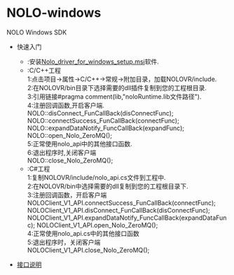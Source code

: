 # NOLO-windows
NOLO Windows SDK

- 快速入门    
    * :安装[Nolo_driver_for_windows_setup.msi](https://github.com/LYRobotix/NOLO-Driver-For-Windows/raw/master/NOLOVR/Nolo_driver_for_windows_setup.msi)软件.
    * :C/C++工程  
        1:点击项目->属性->C/C++->常规->附加目录，加载NOLOVR/include.  
        2:在NOLOVR/bin目录下选择需要的dll插件复制到您的工程根目录.  
        3:引用链接#pragma comment(lib,"noloRuntime.lib文件路径").  
        4:注册回调函数,开启客户端.  
        NOLO::disConnect_FunCallBack(disConnectFunc);  
        NOLO::connectSuccess_FunCallBack(connectFunc);  
        NOLO::expandDataNotify_FuncCallBack(expandFunc);  
        NOLO::open_Nolo_ZeroMQ();  
        5:正常使用nolo_api中的其他接口函数.  
        6:退出程序时,关闭客户端  
         NOLO::close_Nolo_ZeroMQ();  
    * :C#工程  
        1:复制NOLOVR/include/nolo_api.cs文件到工程中.  
        2:在NOLOVR/bin中选择需要的dll复制到您的工程根目录下.  
        3:注册回调函数，开启客户端  
        NOLOClient_V1_API.connectSuccess_FunCallBack(connectFunc);
        NOLOClient_V1_API.disConnect_FunCallBack(disConnectFunc);
        NOLOClient_V1_API.expandDataNotify_FuncCallBack(expandDataFunc);
        NOLOClient_V1_API.open_Nolo_ZeroMQ();  
        4:正常使用nolo_api.cs中的其他接口函数  
        5:退出程序时，关闭客户端  
        NOLOClient_V1_API.close_Nolo_ZeroMQ();

        
- [接口说明](https://github.com/LYRobotix/NOLO-Windows-SDK/wiki)
#